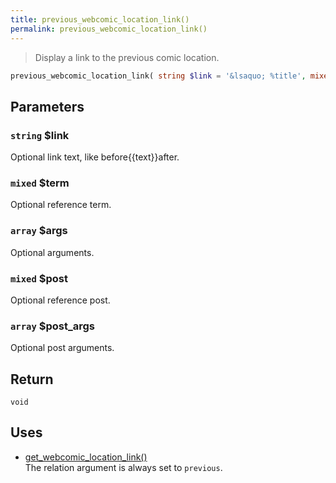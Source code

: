 ```yaml
---
title: previous_webcomic_location_link()
permalink: previous_webcomic_location_link()
---
```


> Display a link to the previous comic location.

```php
previous_webcomic_location_link( string $link = '&lsaquo; %title', mixed $term = null, array $args = [], mixed $post = null, array $post_args = [] ) : void
```

## Parameters

### `string` $link
Optional link text, like before{{text}}after.

### `mixed` $term
Optional reference term.

### `array` $args
Optional arguments.

### `mixed` $post
Optional reference post.

### `array` $post_args
Optional post arguments.

## Return

`void`

## Uses
- [get_webcomic_location_link()](get_webcomic_location_link())  
The relation argument is always set to
`previous`.
